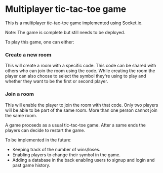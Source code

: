 # Multiplayer tic-tac-toe game
This is a multiplayer tic-tac-toe game implemented using Socket.io.

Note: The game is complete but still needs to be deployed.

To play this game, one can either:
### Create a new room
This will create a room with a specific code. This code can be shared with others who can join the room using the code. While creating the room the player can also 
choose to select the symbol they're using to play and whether they want to be the first or second player.

### Join a room
This will enable the player to join the room with that code. Only two players will be able to be part of the same room. More than one person cannot join the same room.


A game proceeds as a usual tic-tac-toe game. After a same ends the players can decide to restart the game.


To be implemented in the future:
- Keeping track of the number of wins/loses.
- Enabling players to change their symbol in the game.
- Adding a database in the back enabling users to signup and login and past game history.
